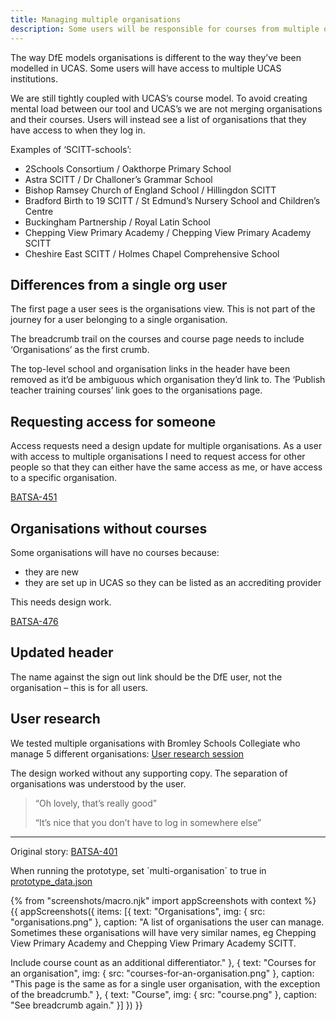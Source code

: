 ```yaml
---
title: Managing multiple organisations
description: Some users will be responsible for courses from multiple organisations. eg SCITT-schools.
---
```

The way DfE models organisations is different to the way they’ve been modelled in UCAS. Some users will have access to multiple UCAS institutions.

We are still tightly coupled with UCAS’s course model. To avoid creating mental load between our tool and UCAS’s we are not merging organisations and their courses. Users will instead see a list of organisations that they have access to when they log in.

Examples of ‘SCITT-schools’:

* 2Schools Consortium / Oakthorpe Primary School
* Astra SCITT / Dr Challoner’s Grammar School
* Bishop Ramsey Church of England School / Hillingdon SCITT
* Bradford Birth to 19 SCITT / St Edmund’s Nursery School and Children’s Centre
* Buckingham Partnership / Royal Latin School
* Chepping View Primary Academy / Chepping View Primary Academy SCITT
* Cheshire East SCITT / Holmes Chapel Comprehensive School

## Differences from a single org user

The first page a user sees is the organisations view. This is not part of the journey for a user belonging to a single organisation.

The breadcrumb trail on the courses and course page needs to include ‘Organisations’ as the first crumb.

The top-level school and organisation links in the header have been removed as it’d be ambiguous which organisation they’d link to. The ‘Publish teacher training courses’ link goes to the organisations page.

## Requesting access for someone

Access requests need a design update for multiple organisations. As a user with access to multiple organisations I need to request access for other people so that they can either have the same access as me, or have access to a specific organisation.

[BATSA-451](https://dfedigital.atlassian.net/browse/BATSA-451)

## Organisations without courses

Some organisations will have no courses because:

* they are new
* they are set up in UCAS so they can be listed as an accrediting provider

This needs design work.

[BATSA-476](https://dfedigital.atlassian.net/browse/BATSA-476)

## Updated header

The name against the sign out link should be the DfE user, not the organisation – this is for all users.

## User research

We tested multiple organisations with Bromley Schools Collegiate who manage 5 different organisations: [User research session](https://lookback.io/watch/sRRB74G75vSczMrY7)

The design worked without any supporting copy. The separation of organisations was understood by the user.

> “Oh lovely, that’s really good”
>
> “It’s nice that you don’t have to log in somewhere else”

* * *

Original story: [BATSA-401](https://dfedigital.atlassian.net/browse/BATSA-401)

When running the prototype, set \`multi-organisation\` to true in [prototype\_data.json](https://github.com/DFE-Digital/manage-courses-prototype/blob/master/lib/prototype_data.json#L2)

{% from "screenshots/macro.njk" import appScreenshots with context %}
{{ appScreenshots({
  items: [{
    text: "Organisations",
    img: { src: "organisations.png" },
    caption: "A list of organisations the user can manage. Sometimes these organisations will have very similar names, eg Chepping View Primary Academy and Chepping View Primary Academy SCITT.

Include course count as an additional differentiator."
  }, {
    text: "Courses for an organisation",
    img: { src: "courses-for-an-organisation.png" },
    caption: "This page is the same as for a single user organisation, with the exception of the breadcrumb."
  }, {
    text: "Course",
    img: { src: "course.png" },
    caption: "See breadcrumb again."
  }]
}) }}

